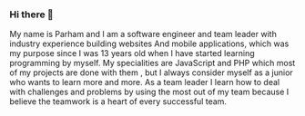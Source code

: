 ### Hi there 👋

My name is Parham and I am a software engineer and team leader with industry experience building websites And mobile applications, which was my purpose since I was 13 years old when I have started learning programming by myself. My specialities are JavaScript and PHP which most of my projects are done with them , but I always consider myself as a junior who wants to learn more and more. As a team leader I learn how to deal with challenges and problems by using the most out of my team because I believe the teamwork is a heart of every successful team.
